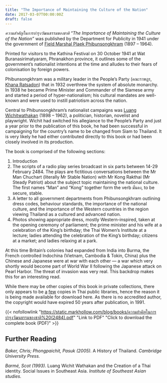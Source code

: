 ```yaml
---
title: "The Importance of Maintaining the Culture of the Nation"
date: 2017-03-07T00:00:00Z
draft: false
---
```

_ความสำคัญในการบำรุงวัฒนธรรมของชาติ “The Importance of Maintaining the Culture of the Nation”_ was published by the Department for Publicity in 1941 under the government of [Field Marshal Plaek Phibunsongkhram](https://en.wikipedia.org/wiki/Plaek_Phibunsongkhram) (1897 – 1964).

<!--more-->

Printed for visitors to the Kathina Festival on 30 October 1941 at Wat Buranasirimatyaram, Phranakhon province, it outlines some of the government’s nationalist intentions at the time and alludes to their fears of colonisation by foreign powers.

Phibunsongkhram was a military leader in the People’s Party (คณะราษฎร, [Khana Ratsadon](https://en.wikipedia.org/wiki/Khana_Ratsadon)) that in 1932 overthrew the system of absolute monarchy. In 1938 he became Prime Minister and Commander of the Siamese army and started a period of hyper-nationalism; his cultural mandates are well-known and were used to instill patriotism across the nation.

Central to Phibunsongkhram’s nationalist campaigns was [Luang Wichitwathakan](https://en.wikipedia.org/wiki/Luang_Wichitwathakan) (1898 – 1962), a politician, historian, novelist and playwright. Wichit had switched his allegiance to the People’s Party and just a year prior to the publication of this book, he had been successful in campaigning for the country’s name to be changed from Siam to Thailand. It is very likely he had either contributed directly to this book or had been closely involved in its production.

The book is comprised of the following sections:

1. Introduction
2. The scripts of a radio play series broadcast in six parts between 14-29 February 2484. The plays are fictitious conversations between the Mr Man Chuchart (literally Mr Stable Nation) with Mr Kong Rakthai (Mr Steady Patriot) about the subject topic maintaining the national culture. The first names “Man” and “Kong” together form the verb มั่นคง, to be secure, stable.
3. A letter to all government departments from Phibunsongkhram outlining dress codes, behaviour standards, the importance of the national culture, and the importance of the Western countries in the region viewing Thailand as a cultured and advanced nation.
4. Photos showing appropriate dress, mostly Western-inspired, taken at the opening ceremony of parliament; the prime minister and his wife at a celebration of the King’s birthday; the Thai Women’s Institute at a lecture; ladies attending the celebration of the King’s birthday; citizens at a market; and ladies relaxing at a park.

At this time Britain’s colonies had expanded from India into Burma, the French controlled Indochina (Vietnam, Cambodia & Tokin, China) plus the Chinese and Japanese were at war with each other — a war which very shortly would become part of World War II following the Japanese attack on Pearl Harbor. The threat of invasion was very real. This backdrop makes this for an interesting read.

While there may be other copies of this book in private collections, there only appears to be [a](http://www.search.nlt.go.th:1701/primo_library/libweb/action/search.do?fn=search&ct=search&initialSearch=true&mode=Basic&tab=default_tab&indx=1&dum=true&srt=rank&vid=NLT&frbg=&vl%28freeText0%29=ความสำคัญในการบำรุงวัฒนธรรมของชาติ&scp.scps=scope%3A%28ALEPH_MONO%29) [few](http://search.library.tu.ac.th/cgi-bin/koha/opac-detail.pl?biblionumber=95557) copies in Thai public libraries, hence the reason it is being made available for download here. As there is no accredited author, the copyright would have expired 50 years after publication, in 1991.

{{< nofollowlink "https://static.markhollow.com/blog/books/ความสำคัญในการบำรุงวัฒนธรรมของชาติ%20(2484).pdf" "Link to PDF" "Click to download the complete book (PDF)" >}}

## Further Reading

_Baker, Chris; Phongpaichit, Pasuk (2005)._ A History of Thailand. _Cambridge University Press._

_Barmé, Scot (1993)._ Luang Wichit Wathakan and the Creation of a Thai identity. Social Issues in Southeast Asia. _Institute of Southeast Asian studies._
